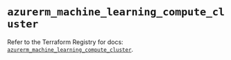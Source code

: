 # `azurerm_machine_learning_compute_cluster`

Refer to the Terraform Registry for docs: [`azurerm_machine_learning_compute_cluster`](https://registry.terraform.io/providers/hashicorp/azurerm/3.86.0/docs/resources/machine_learning_compute_cluster).
